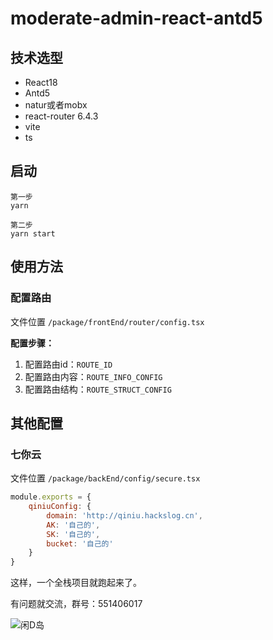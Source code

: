#  moderate-admin-react-antd5

## 技术选型
- React18
- Antd5
- natur或者mobx
- react-router 6.4.3
- vite
- ts

## 启动
```
第一步
yarn

第二步
yarn start
```

## 使用方法
### 配置路由
文件位置 `/package/frontEnd/router/config.tsx`

**配置步骤：**

1. 配置路由id：`ROUTE_ID`
2. 配置路由内容：`ROUTE_INFO_CONFIG`
3. 配置路由结构：`ROUTE_STRUCT_CONFIG`

## 其他配置
### 七你云
文件位置 `/package/backEnd/config/secure.tsx`

```js
module.exports = {
    qiniuConfig: {
        domain: 'http://qiniu.hackslog.cn',
        AK: '自己的',
        SK: '自己的',
        bucket: '自己的'
    }
}
```

这样，一个全栈项目就跑起来了。

有问题就交流，群号：551406017

![闲D岛](https://qiniu.moderate.run/IMG_4020.JPG)